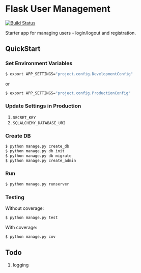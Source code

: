 # Flask User Management

[![Build Status](https://travis-ci.org/mjhea0/flask-basic-registration.svg?branch=master)](https://travis-ci.org/mjhea0/flask-basic-registration)

Starter app for managing users - login/logout and registration.

## QuickStart

### Set Environment Variables

```sh
$ export APP_SETTINGS="project.config.DevelopmentConfig"
```

or

```sh
$ export APP_SETTINGS="project.config.ProductionConfig"
```

### Update Settings in Production

1. `SECRET_KEY`
1. `SQLALCHEMY_DATABASE_URI`

### Create DB

```sh
$ python manage.py create_db
$ python manage.py db init
$ python manage.py db migrate
$ python manage.py create_admin
```

### Run

```sh
$ python manage.py runserver
```

### Testing

Without coverage:

```sh
$ python manage.py test
```

With coverage:

```sh
$ python manage.py cov
```

## Todo

1. logging


